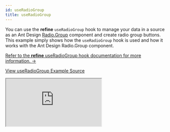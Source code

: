 ```yaml
---
id: useRadioGroup
title: useRadioGroup
---
```


You can use the **refine** `useRadioGroup` hook to manage your data in a source as an Ant Design [Radio.Group](https://ant.design/components/radio/#components-radio-demo-radiogroup-with-name) component and create radio group buttons. This example simply shows how the `useRadioGroup` hook is used and how it works with the Ant Design Radio.Group component.

[Refer to the **refine** useRadioGroup hook documentation for more information. →](/docs/ui-frameworks/antd/hooks/field/useRadioGroup/)

[View useRadioGroup Example Source](https://github.com/pankod/refine/tree/master/examples/field/useRadioGroup)

<iframe src="https://stackblitz.com/github/pankod/refine/tree/master/examples/field/useRadioGroup?embed=1&view=preview&theme=dark&preset=node"
    style={{width: "100%", height:"80vh", border: "0px", borderRadius: "8px", overflow:"hidden"}}
    title="refine-use-radio-group-example"
></iframe>
